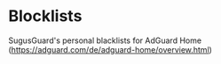 # Blocklists
SugusGuard's personal blacklists for AdGuard Home (https://adguard.com/de/adguard-home/overview.html)
